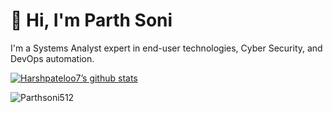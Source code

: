 # 👋 Hi, I'm Parth Soni
I'm a Systems Analyst expert in end-user technologies, Cyber Security, and DevOps automation.

[![Harshpateloo7’s github stats](https://github-readme-stats.vercel.app/api?username=Parthsoni512&show_icons=true&line_height=21&show_icons=true&theme=vue&count_private=true)](https://github.com/Parthsoni512)

<img align="center" src="https://github-readme-streak-stats.herokuapp.com/?user=Parthsoni512&" alt="Parthsoni512" />




